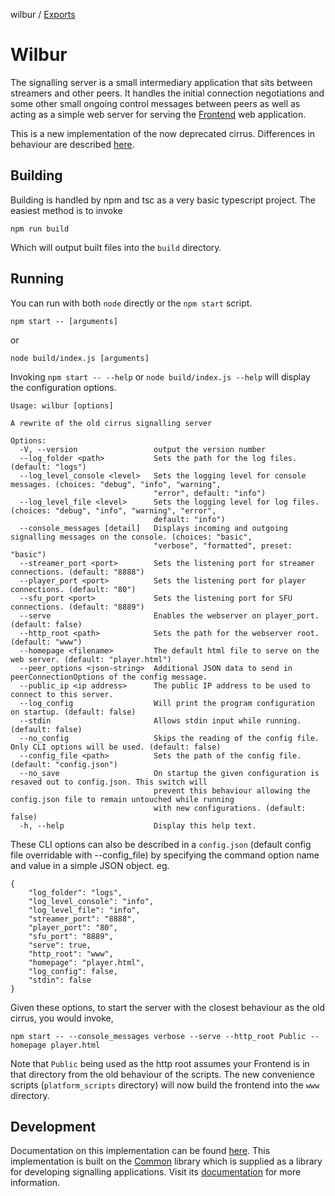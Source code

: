 wilbur / [Exports](modules.md)

# Wilbur

The signalling server is a small intermediary application that sits between streamers and other peers. It handles the initial connection negotiations and some other small ongoing control messages between peers as well as acting as a simple web server for serving the [Frontend](/Frontend/README.md) web application.

This is a new implementation of the now deprecated cirrus. Differences in behaviour are described [here](TODO).

## Building
Building is handled by npm and tsc as a very basic typescript project. The easiest method is to invoke
```
npm run build
```
Which will output built files into the `build` directory.

## Running
You can run with both `node` directly or the `npm start` script.
```
npm start -- [arguments]
```
or
```
node build/index.js [arguments]
```
Invoking `npm start -- --help` or `node build/index.js --help` will display the configuration options.
```
Usage: wilbur [options]

A rewrite of the old cirrus signalling server

Options:
  -V, --version                 output the version number
  --log_folder <path>           Sets the path for the log files. (default: "logs")
  --log_level_console <level>   Sets the logging level for console messages. (choices: "debug", "info", "warning",
                                "error", default: "info")
  --log_level_file <level>      Sets the logging level for log files. (choices: "debug", "info", "warning", "error",
                                default: "info")
  --console_messages [detail]   Displays incoming and outgoing signalling messages on the console. (choices: "basic",
                                "verbose", "formatted", preset: "basic")
  --streamer_port <port>        Sets the listening port for streamer connections. (default: "8888")
  --player_port <port>          Sets the listening port for player connections. (default: "80")
  --sfu_port <port>             Sets the listening port for SFU connections. (default: "8889")
  --serve                       Enables the webserver on player_port. (default: false)
  --http_root <path>            Sets the path for the webserver root. (default: "www")
  --homepage <filename>         The default html file to serve on the web server. (default: "player.html")
  --peer_options <json-string>  Additional JSON data to send in peerConnectionOptions of the config message.
  --public_ip <ip address>      The public IP address to be used to connect to this server.
  --log_config                  Will print the program configuration on startup. (default: false)
  --stdin                       Allows stdin input while running. (default: false)
  --no_config                   Skips the reading of the config file. Only CLI options will be used. (default: false)
  --config_file <path>          Sets the path of the config file. (default: "config.json")
  --no_save                     On startup the given configuration is resaved out to config.json. This switch will
                                prevent this behaviour allowing the config.json file to remain untouched while running
                                with new configurations. (default: false)
  -h, --help                    Display this help text.

```
These CLI options can also be described in a `config.json` (default config file overridable with --config_file) by specifying the command option name and value in a simple JSON object. eg.
```
{
	"log_folder": "logs",
	"log_level_console": "info",
	"log_level_file": "info",
	"streamer_port": "8888",
	"player_port": "80",
	"sfu_port": "8889",
	"serve": true,
	"http_root": "www",
	"homepage": "player.html",
	"log_config": false,
	"stdin": false
}
```
Given these options, to start the server with the closest behaviour as the old cirrus, you would invoke,
```
npm start -- --console_messages verbose --serve --http_root Public --homepage player.html
```
Note that `Public` being used as the http root assumes your Frontend is in that directory from the old behaviour of the scripts. The new convenience scripts (`platform_scripts` directory) will now build the frontend into the `www` directory.

## Development
Documentation on this implementation can be found [here](./docs). This implementation is built on the [Common](../Common) library which is supplied as a library for developing signalling applications. Visit its [documentation](../Common/docs) for more information.
